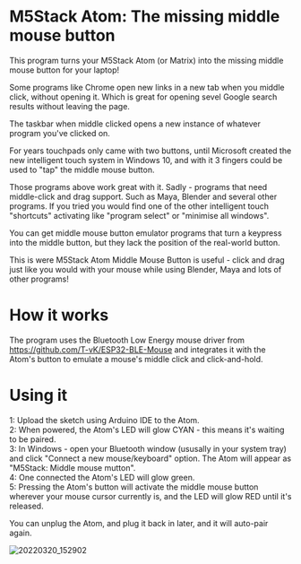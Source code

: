 # M5Stack Atom: The missing middle mouse button
This program turns your M5Stack Atom (or Matrix) into the missing middle mouse button for your laptop!

Some programs like Chrome open new links in a new tab when you middle click, without opening it. Which is great for opening sevel Google search results without leaving the page.

The taskbar when middle clicked opens a new instance of whatever program you've clicked on.

For years touchpads only came with two buttons, until Microsoft created the new intelligent touch system in Windows 10, and with it 3 fingers could be used to "tap" the middle mouse button.

Those programs above work great with it. Sadly - programs that need middle-click and drag support. Such as Maya, Blender and several other programs. If you tried you would find one of the other intelligent touch "shortcuts" activating like "program select" or "minimise all windows". 

You can get middle mouse button emulator programs that turn a keypress into the middle button, but they lack the position of the real-world button.

This is were M5Stack Atom Middle Mouse Button is useful - click and drag just like you would with your mouse while using Blender, Maya and lots of other programs!

# How it works
The program uses the Bluetooth Low Energy mouse driver from https://github.com/T-vK/ESP32-BLE-Mouse and integrates it with the Atom's button to emulate a mouse's middle click and click-and-hold.

# Using it
1: Upload the sketch using Arduino IDE to the Atom.               
2: When powered, the Atom's LED will glow CYAN - this means it's waiting to be paired.                 
3: In Windows - open your Bluetooth window (ususally in your system tray) and click "Connect a new mouse/keyboard" option. The Atom will appear as "M5Stack: Middle mouse mutton".                    
4: One connected the Atom's LED will glow green.                      
5: Pressing the Atom's button will activate the middle mouse button wherever your mouse cursor currently is, and the LED will glow RED until it's released.                     

You can unplug the Atom, and plug it back in later, and it will auto-pair again.

![20220320_152902](https://user-images.githubusercontent.com/1586332/159325662-089217c3-11d4-49fa-835e-5541042f9d39.jpg)

